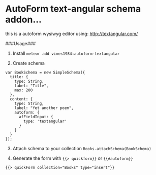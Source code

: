 # AutoForm text-angular schema addon...
this is a autoform wysiwyg editor using:
http://textangular.com/

###Usage###

1) Install `meteor add vimes1984:autoform-textangular`

2) Create schema

```
var BookSchema = new SimpleSchema({
  title: {
    type: String,
    label: "Title",
    max: 200
  },
  content: {
    type: String,
    label: "Yet another poem",
    autoform: {
      afFieldInput: {
        type: 'textangular'
      }
    }
  }
});
```

3) Attach schema to your collection `Books.attachSchema(BookSchema)`

4) Generate the form with `{{> quickform}}` or `{{#autoform}}`

```
{{> quickForm collection="Books" type="insert"}}
```
